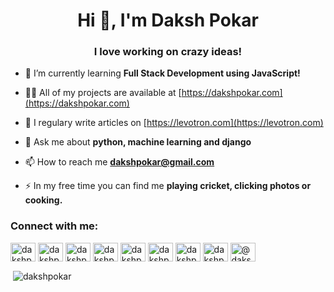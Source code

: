 <h1 align="center">Hi 👋, I'm Daksh Pokar</h1>
<h3 align="center">I love working on crazy ideas!</h3>

- 🌱 I’m currently learning **Full Stack Development using JavaScript!**

- 👨‍💻 All of my projects are available at [https://dakshpokar.com](https://dakshpokar.com)

- 📝 I regulary write articles on [https://levotron.com](https://levotron.com)

- 💬 Ask me about **python, machine learning and django**

- 📫 How to reach me **dakshpokar@gmail.com**

- ⚡ In my free time you can find me **playing cricket, clicking photos or cooking.**

<p align="left">
<h3 align="left">Connect with me:</h3>
<a href="https://twitter.com/dakshpokar" target="blank"><img align="center" src="https://cdn.jsdelivr.net/npm/simple-icons@3.0.1/icons/twitter.svg" alt="dakshpokar" height="30" width="40" /></a>
<a href="https://linkedin.com/in/dakshpokar" target="blank"><img align="center" src="https://cdn.jsdelivr.net/npm/simple-icons@3.0.1/icons/linkedin.svg" alt="dakshpokar" height="30" width="40" /></a>
<a href="https://fb.com/dakshpokar" target="blank"><img align="center" src="https://cdn.jsdelivr.net/npm/simple-icons@3.0.1/icons/facebook.svg" alt="dakshpokar" height="30" width="40" /></a>
<a href="https://instagram.com/dakshpokar98" target="blank"><img align="center" src="https://cdn.jsdelivr.net/npm/simple-icons@3.0.1/icons/instagram.svg" alt="dakshpokar98" height="30" width="40" /></a>
<a href="https://www.codechef.com/users/dakshpokar" target="blank"><img align="center" src="https://cdn.jsdelivr.net/npm/simple-icons@3.1.0/icons/codechef.svg" alt="dakshpokar" height="30" width="40" /></a>
<a href="https://www.hackerrank.com/dakshpokar" target="blank"><img align="center" src="https://cdn.jsdelivr.net/npm/simple-icons@3.0.1/icons/hackerrank.svg" alt="dakshpokar" height="30" width="40" /></a>
<a href="https://codeforces.com/profile/dakshpokar" target="blank"><img align="center" src="https://cdn.jsdelivr.net/npm/simple-icons@3.0.1/icons/codeforces.svg" alt="dakshpokar" height="30" width="40" /></a>
<a href="https://www.leetcode.com/dakshpokar" target="blank"><img align="center" src="https://cdn.jsdelivr.net/npm/simple-icons@3.0.1/icons/leetcode.svg" alt="dakshpokar" height="30" width="40" /></a>
<a href="https://www.hackerearth.com/@dakshpokar" target="blank"><img align="center" src="https://cdn.jsdelivr.net/npm/simple-icons@3.0.1/icons/hackerearth.svg" alt="@dakshpokar" height="30" width="40" /></a>
</p>

<p>&nbsp;<img align="center" src="https://github-readme-stats.vercel.app/api?username=dakshpokar&show_icons=true" alt="dakshpokar" /></p>
